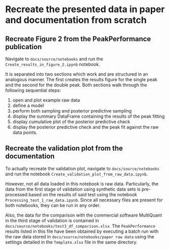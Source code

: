 # Recreate the presented data in paper and documentation from scratch

## Recreate Figure 2 from the PeakPerformance publication

Navigate to `docs/source/notebooks` and run the `Create_results_in_figure_2.ipynb` notebook.

It is separated into two sections which work and are structured in an analogous manner.
The first creates the results figure for the single peak and the second for the double peak.
Both sections walk through the following sequential steps:
  1. open and plot example raw data
  2. define a model
  3. perform both sampling and posterior predictive sampling
  4. display the summary DataFrame containing the results of the peak fitting
  5. display cumulative plot of the posterior predictive check
  6. display the posterior predictive check and the peak fit against the raw data points.

## Recreate the validation plot from the documentation

To actually recreate the validation plot, navigate to `docs/source/notebooks` and run the notebook `Create_validation_plot_from_raw_data.ipynb`.

However, not all data loaded in this notebook is raw data.
Particularly, the data from the first stage of validation using synthetic data sets is pre-processed based on the results of said test using the notebook `Processing_test_1_raw_data.ipynb`.
Since all necessary files are present for both notebooks, they can be run in any order.

Also, the data for the comparison with the commercial software MultiQuant in the third stage of validation is contained in `docs/source/notebooks/test3_df_comparison.xlsx`.
The `PeakPerformance` results listed in this file have been obtained by executing a batch run with the raw data stored in `docs/source/notebooks/paper raw data` using the settings detailed in the `Template.xlsx` file in the same directory.
